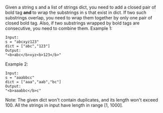 
Given a string s and a list of strings dict, you need to add a closed pair of bold tag <b> and </b> to wrap the substrings in s that exist in dict. If two such substrings overlap, you need to wrap them together by only one pair of closed bold tag. Also, if two substrings wrapped by bold tags are consecutive, you need to combine them.
Example 1:
```
Input: 
s = "abcxyz123"
dict = ["abc","123"]
Output:
"<b>abc</b>xyz<b>123</b>"
```
Example 2:
```
Input: 
s = "aaabbcc"
dict = ["aaa","aab","bc"]
Output:
"<b>aaabbc</b>c"
```
Note:
The given dict won't contain duplicates, and its length won't exceed 100.
All the strings in input have length in range [1, 1000].